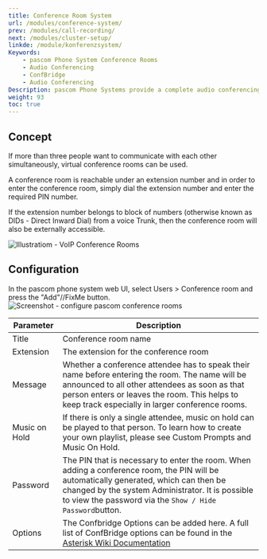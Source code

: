 ```yaml
---
title: Conference Room System
url: /modules/conference-system/
prev: /modules/call-recording/
next: /modules/cluster-setup/
linkde: /module/konferenzsystem/
Keywords: 
    - pascom Phone System Conference Rooms
    - Audio Conferencing
    - ConfBridge
    - Audio Conferencing
Description: pascom Phone Systems provide a complete audio conferencing suite for Conference Rooms
weight: 93
toc: true
---
```


## Concept
If more than three people want to communicate with each other simultaneously, virtual conference rooms can be used.

A conference room is reachable under an extension number and in order to enter the conference room, simply dial the extension number and enter the required PIN number. 

If the extension number belongs to block of numbers (otherwise known as DIDs - Direct Inward Dial) from a voice Trunk, then the conference room will also be externally accessible.

![Illustratiom - VoIP Conference Rooms](../../images/conference_meetme.png?width=90% "VoIP Conference Room System")

## Configuration
In the pascom phone system web UI, select Users > Conference room and press the "Add"//FixMe button.
![Screenshot - configure pascom conference rooms](../../images/conference_meetme.png?width=90% "configure conference room")

|Parameter|Description|
|---------|---------|
|Title|Conference room name|
|Extension|    The extension for the conference room|
|Message   |Whether a conference attendee has to speak their name before entering the room. The name will be announced to all other attendees as soon as that person enters or leaves the room. This helps to keep track especially in larger conference rooms.|
|Music on Hold|If there is only a single attendee, music on hold can be played to that person. To learn how to create your own playlist, please see Custom Prompts and Music On Hold.|
|Password  |The PIN that is necessary to enter the room. When adding a conference room, the PIN will be automatically generated, which can then be changed by the system Administrator. It is possible to view the password via the `Show / Hide Password`button.|
|Options| The Confbridge Options can be added here. A full list of ConfBridge options can be found in the [Asterisk Wiki Documentation](https://wiki.asterisk.org/wiki/display/AST/ConfBridge+Configuration "Asterisk ConfBridge Wiki")|
